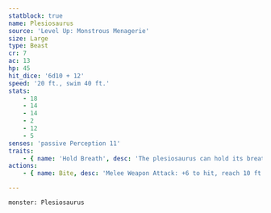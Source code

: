 ```yaml
---
statblock: true
name: Plesiosaurus
source: 'Level Up: Monstrous Menagerie'
size: Large
type: Beast
cr: 7
ac: 13
hp: 45
hit_dice: '6d10 + 12'
speed: '20 ft., swim 40 ft.'
stats:
    - 18
    - 14
    - 14
    - 2
    - 12
    - 5
senses: 'passive Perception 11'
traits:
    - { name: 'Hold Breath', desc: 'The plesiosaurus can hold its breath for 1 hour.' }
actions:
    - { name: Bite, desc: 'Melee Weapon Attack: +6 to hit, reach 10 ft., one target. Hit: 15 (2d10 + 4) piercing damage. The target makes a DC 14 Strength saving throw. On a failure, it is pulled up to 5 feet towards the plesiosaurus.' }

---
```

```statblock
monster: Plesiosaurus
```
